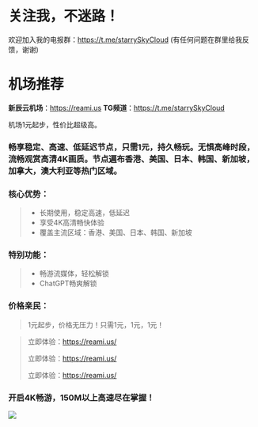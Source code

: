 # 关注我，不迷路！

欢迎加入我的电报群：https://t.me/starrySkyCloud (有任何问题在群里给我反馈，谢谢)

# 机场推荐

**新辰云机场**：https://reami.us
**TG频道**：https://t.me/starrySkyCloud

机场1元起步，性价比超级高。

### 畅享稳定、高速、低延迟节点，只需1元，持久畅玩。无惧高峰时段，流畅观赏高清4K画质。节点遍布香港、美国、日本、韩国、新加坡，加拿大，澳大利亚等热门区域。

### **核心优势：**
> * 长期使用，稳定高速，低延迟
> * 享受4K高清畅快体验
> * 覆盖主流区域：香港、美国、日本、韩国、新加坡

### **特别功能：**
> * 畅游流媒体，轻松解锁
> * ChatGPT畅爽解锁

### **价格亲民：**
> 1元起步，价格无压力！只需1元，1元，1元！

> 立即体验：https://reami.us/
> 
> 立即体验：https://reami.us/
> 
> 立即体验：https://reami.us/

### 开启4K畅游，150M以上高速尽在掌握！
![](https://reami.us/imgs/youtube.png)

